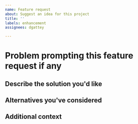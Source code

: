 ```yaml
---
name: Feature request
about: Suggest an idea for this project
title: ''
labels: enhancement
assignees: dgattey

---
```


# Problem prompting this feature request if any

<!-- A clear and concise description of the problem -->

## Describe the solution you'd like

<!-- A clear and concise description of what you want to happen. -->

## Alternatives you've considered

<!-- A clear and concise description of any alternative solutions -->

## Additional context

<!-- Add any other context or screenshots here. -->
